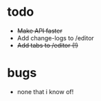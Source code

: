 # todo
- ~~Make API faster~~
- Add change-logs to /editor
- ~~Add tabs to /editor (!)~~


# bugs
- none that i know of!
